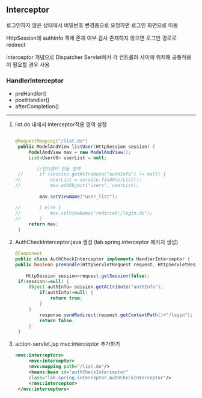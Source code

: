 

## Interceptor

로그인하지 않은 상태에서 비밀번호 변경폼으로 요청하면 로그인 화면으로 이동

 HttpSession에 authInfo 객체 존재 여부 검사
	존재하지 않으면 로그인 경로로 redirect

interceptor 개념으로 Dispatcher Servlet에서 각 컨트롤러 사이에 위치해 공통적용이 필요할 경우 사용

### HandlerInterceptor

- preHandler()
- postHandler()
- afterCompletion()

---



1. list.do 내에서 interceptor적용 영역 설정

   ```java

   @RequestMapping("/list.do")
   	public ModelAndView listUser(HttpSession session) {
   		ModelAndView mav = new ModelAndView();
   		List<UserVO> userList = null;
   
           //인터셉터 만들 영역
    //		if (session.getAttribute("authInfo") != null) {
   //			userList = service.findUserList();
   //			mav.addObject("users", userList);
           
   			mav.setViewName("user_list");
   
   //		} else {
   //			mav.setViewName("redircet:/login.do");
   //		}
   		return mav;
   	}
   
   ```

   

2. AuthCheckInterceptor.java 생성 (lab.spring.interceptor 패키지 생성)

   ```java
   @Component
   public class AuthCheckInterceptor implements HandlerInterceptor {
   public boolean preHandle(HttpServletRequest request, HttpServletResponse response, Object handler) throws Exception {
   		
       HttpSession session=request.getSession(false);
   	if(session!=null) {
   		Object authInfo= session.getAttribute("authInfo");
   			if(authInfo!=null) {
   				return true;
   			}
   		}
   			response.sendRedirect(request.getContextPath()+"/login");
   			return false;
   		}
   	}
   ```

3. action-servlet.jsp 
   mvc:interceptor 추가하기

   ```xml
   <mvc:interceptors>
   		<mvc:interceptor>
   		<mvc:mapping path="/list.do"/>
   		<beans:bean id="authCheckInterceptor"
   		class="lab.spring.interceptor.AuthCheckInterceptor"/>
   		</mvc:interceptor>
   	</mvc:interceptors>
   ```

   